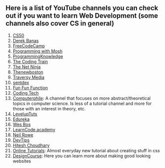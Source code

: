 ## Here is a list of YouTube channels you can check out if you want to learn Web Development (some channels also cover CS in general)

1. [CS50](https://www.youtube.com/user/cs50tv/)
2. [Derek Banas](https://www.youtube.com/user/derekbanas)
3. [FreeCodeCamp](https://www.youtube.com/channel/UC8butISFwT-Wl7EV0hUK0BQ)
4. [Programming with Mosh](https://www.youtube.com/user/programmingwithmosh)
5. [ProgrammingKnowledge](https://www.youtube.com/user/ProgrammingKnowledge)
6. [The Coding Train](https://www.youtube.com/user/shiffman)
7. [The Net Ninja](https://www.youtube.com/channel/UCW5YeuERMmlnqo4oq8vwUpg)
8. [Thenewboston](https://www.youtube.com/user/thenewboston)
9. [Traversy Media](https://www.youtube.com/user/TechGuyWeb)
10. [sentdex](https://www.youtube.com/user/sentdex)
11. [Fun Fun Function](https://www.youtube.com/channel/UCO1cgjhGzsSYb1rsB4bFe4Q)
12. [Coding Tech](https://www.youtube.com/channel/UCtxCXg-UvSnTKPOzLH4wJaQ)
13. [Computerphile](https://www.youtube.com/user/Computerphile): A channel that focuses on more abstract/theoretical topics in computer science. Is less of a tutorial channel and more for those with an interest in theory, etc. 
14. [LevelupTuts](https://www.youtube.com/user/LevelUpTuts)
14. [Edureka](https://www.youtube.com/user/edurekaIN)
15. [Wes Bos](https://www.youtube.com/user/wesbos)
16. [LearnCode.academy](https://www.youtube.com/user/learncodeacademy)
17. [Neil Rowe](https://www.youtube.com/user/CodersGuide)
18. [DevTips](https://www.youtube.com/user/DevTipsForDesigners)
19. [Hitesh Choudhary](https://www.youtube.com/user/hiteshitube)
20. [Online Tutorials](https://www.youtube.com/channel/UCbwXnUipZsLfUckBPsC7Jog): Almost everyday new tutorial about creating stuff in css
21. [DesignCourse](https://www.youtube.com/channel/UCVyRiMvfUNMA1UPlDPzG5Ow): Here you can learn more about making good looking websites
